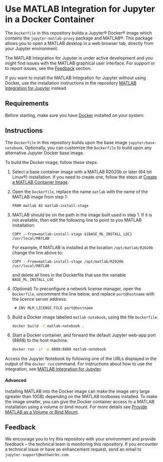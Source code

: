# Use MATLAB Integration for Jupyter in a Docker Container

The `Dockerfile` in this repository builds a Jupyter® Docker® image which contains the `jupyter-matlab-proxy` package and MATLAB®. This package allows you to open a MATLAB desktop in a web browser tab, directly from your Jupyter environment.


The MATLAB Integration for Jupyter is under active development and you might find issues with the MATLAB graphical user interface. For support or to report issues, see the [Feedback](#Feedback) section.


If you want to install the MATLAB Integration for Jupyter without using Docker, use the installation instructions in the repository
[MATLAB Integration for Jupyter](https://github.com/mathworks/jupyter-matlab-proxy) instead.

## Requirements

Before starting, make sure you have [Docker](https://docs.docker.com/get-docker/) installed on your system.

## Instructions

The `Dockerfile` in this repository builds upon the base image `jupyter/base-notebook`. Optionally, you can customize the `Dockerfile` to build upon any alternative Jupyter Docker base image.

To build the Docker image, follow these steps:

1. Select a base container image with a MATLAB R2020b or later (64 bit Linux®) installation. If you need to create one, follow the steps at [Create a MATLAB Container Image](https://github.com/mathworks-ref-arch/matlab-dockerfile).

2. Open the `Dockerfile`, replace the name `matlab` with the name of the MATLAB image from step 1:

   ```
   FROM matlab AS matlab-install-stage
   ```

3. MATLAB should be on the path in the image built used in step 1.
   If it is not available, then edit the following line to point to you MATLAB installation:

   ```
   COPY --from=matlab-install-stage ${BASE_ML_INSTALL_LOC} /usr/local/MATLAB
   ```

   For example, if MATLAB is installed at the location `/opt/matlab/R2020b` change the line above to:

   ```
   COPY --from=matlab-install-stage /opt/matlab/R2020b /usr/local/MATLAB
   ```
   and delete all lines in the Dockerfile that use the variable `BASE_ML_INSTALL_LOC`

4. (Optional) To preconfigure a network license manager, open the `Dockerfile`, uncomment the line below, and replace `port@hostname` with the licence server address:

   ```
    # ENV MLM_LICENSE_FILE port@hostname
   ```

5. Build a Docker image labelled `matlab-notebook`, using the file `Dockerfile`:

   ```bash
   docker build -t matlab-notebook .
   ```

6. Start a Docker container, and
forward the default Jupyter web-app port (8888) to the host machine:

   ```bash
   docker run -it -p 8888:8888 matlab-notebook
   ```

Access the Jupyter Notebook by following one of the URLs displayed in the output of the ```docker run``` command.
For instructions about how to use the integration, see [MATLAB Integration for Jupyter](https://github.com/mathworks/jupyter-matlab-proxy).

#### Advanced

Installing MATLAB into the Docker image can make the image very large (greater than 10GB) depending on the MATLAB toolboxes installed.
To make the image smaller, you can give the Docker container access to a MATLAB installation using a volume or bind mount. For more details see [Provide MATLAB as a Volume or Bind Mount](/matlab/MATLAB_mounted.md).

## Feedback

We encourage you to try this repository with your environment and provide feedback – the technical team is monitoring this repository. If you encounter a technical issue or have an enhancement request, send an email to `jupyter-support@mathworks.com`.

